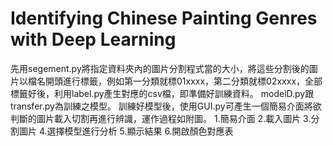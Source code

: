 # Identifying Chinese Painting Genres with Deep Learning
先用segement.py將指定資料夾內的圖片分割程式當的大小，將這些分割後的圖片以檔名開頭進行標籤，例如第一分類就標01xxxx，第二分類就標02xxxx，全部標籤好後，利用label.py產生對應的csv檔，即準備好訓練資料。
modelD.py跟transfer.py為訓練之模型。
訓練好模型後，使用GUI.py可產生一個簡易介面將欲判斷的圖片載入切割再進行辨識，運作過程如附圖。
1.簡易介面
2.載入圖片
3.分割圖片
4.選擇模型進行分析
5.顯示結果
6.開啟顏色對應表
